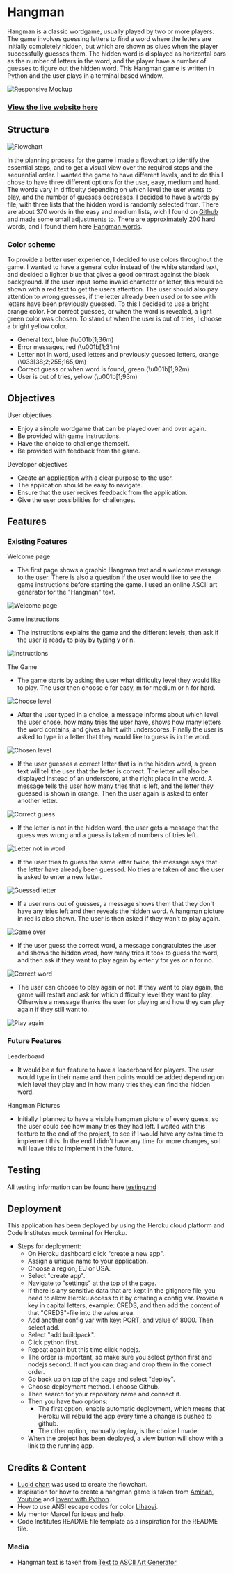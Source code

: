 # Hangman

Hangman is a classic wordgame, usually played by two or more players. The game involves guessing letters to find a word where the letters are initially completely hidden, but which are shown as clues when the player successfully guesses them.
The hidden word is displayed as horizontal bars as the number of letters in the word, and the player have a number of guesses to figure out the hidden word. 
This Hangman game is written in Python and the user plays in a terminal based window.

![Responsive Mockup](docs/README-images/amiresponsive.png)

### [View the live website here](https://mooller-hangman.herokuapp.com/)

## Structure

![Flowchart](/docs/README-images/flowchart.PNG)

In the planning process for the game I made a flowchart to identify the essential steps, and to get a visual view over the required steps and the sequential order. I wanted the game to have different levels, and to do this I chose to have three different options for the user, easy, medium and hard. The words vary in difficulty depending on which level the user wants to play, and the number of guesses decreases. I decided to have a words.py file, with three lists that the hidden word is randomly selected from. There are about 370 words in the easy and medium lists, wich I found on [Github](https://github.com/Xethron/Hangman/blob/master/words.txt) and made some small adjustments to. There are approximately 200 hard words, and I found them here [Hangman words](https://www.hangmanwords.com/words).

### Color scheme

To provide a better user experience, I decided to use colors throughout the game. I wanted to have a general color instead of the white standard text, and decided a lighter blue that gives a good contrast against the black background. If the user input some invalid character or letter, this would be shown with a red text to get the users attention. The user should also pay attention to wrong guesses, if the letter already been used or to see with letters have been previously guessed. To this I decided to use a bright orange color. For correct guesses, or when the word is revealed, a light green color was chosen. To stand ut when the user is out of tries, I choose a bright yellow color.

 - General text, blue (\u001b[1;36m)
 - Error messages, red (\u001b[1;31m)
 - Letter not in word, used letters and previously guessed letters, orange (\033[38;2;255;165;0m)
 - Correct guess or when word is found, green (\u001b[1;92m)
 - User is out of tries, yellow (\u001b[1;93m)

## Objectives

User objectives
- Enjoy a simple wordgame that can be played over and over again.
- Be provided with game instructions.
- Have the choice to challenge themself.
- Be provided with feedback from the game.

Developer objectives
- Create an application with a clear purpose to the user.
- The application should be easy to navigate.
- Ensure that the user recives feedback from the application.
- Give the user possibilities for challenges.

## Features

### Existing Features

Welcome page 
- The first page shows a graphic Hangman text and a welcome message to the user. There is also a question if the user would like to see the game instructions before starting the game. I used an online ASCII art generator for the "Hangman" text. 

![Welcome page](/docs/README-images/start.PNG)

Game instructions
- The instructions explains the game and the different levels, then ask if the user is ready to play by typing y or n. 

![Instructions](/docs/README-images/intructions.PNG)

The Game
- The game starts by asking the user what difficulty level they would like to play. The user then choose e for easy, m for medium or h for hard. 

![Choose level](/docs/README-images/startscreen-n.PNG)

- After the user typed in a choice, a message informs about which level the user chose, how many tries the user have, shows how many letters the word contains, and gives a hint with underscores. 
Finally the user is asked to type in a letter that they would like to guess is in the word.

![Chosen level](/docs/README-images/easy-choice.PNG)

- If the user guesses a correct letter that is in the hidden word, a green text will tell the user that the letter is correct. The letter will also be displayed instead of an underscore, at the right place in the word. A message tells the user how many tries that is left, and the letter they guessed is shown in orange. Then the user again is asked to enter another letter.

![Correct guess](/docs/README-images/guess-correct.PNG)

- If the letter is not in the hidden word, the user gets a message that the guess was wrong and a guess is taken of numbers of tries left. 

![Letter not in word](/docs/README-images/not-in-word.PNG)

- If the user tries to guess the same letter twice, the message says that the letter have already been guessed. No tries are taken of and the user is asked to enter a new letter. 

![Guessed letter](/docs/README-images/dubbel-guess.PNG)

- If a user runs out of guesses, a message shows them that they don't have any tries left and then reveals the hidden word. A hangman picture in red is also shown. The user is then asked if they wan't to play again. 

![Game over](/docs/README-images/game-over.PNG)

- If the user guess the correct word, a message congratulates the user and shows the hidden word, how many tries it took to guess the word, and then ask if they want to play again by enter y for yes or n for no. 

![Correct word](/docs/README-images/correct-word.PNG)

- The user can choose to play again or not. If they want to play again, the game will restart and ask for which difficulty level they want to play. Otherwise a message thanks the user for playing and how they can play again if they still want to. 

![Play again](/docs/README-images/play-again-no.PNG)

### Future Features

Leaderboard
- It would be a fun feature to have a leaderboard for players. The user would type in their name and then points would be added depending on wich level they play and in how many tries they can find the hidden word. 

Hangman Pictures
- Initially I planned to have a visible hangman picture of every guess, so the user could see how many tries they had left. I waited with this feature to the end of the project, to see if I would have any extra time to implement this. In the end I didn't have any time for more changes, so I will leave this to implement in the future.   

## Testing

All testing information can be found here [testing.md](https://github.com/moolleer/hangman/blob/main/docs/testing.md)

## Deployment

This application has been deployed by using the Heroku cloud platform and Code Institutes mock terminal for Heroku.
- Steps for deployment:
  - On Heroku dashboard click "create a new app".
  - Assign a unique name to your application. 
  - Choose a region, EU or USA.
  - Select "create app".
  - Navigate to "settings" at the top of the page.
  - If there is any sensitive data that are kept in the gitignore file, you need to allow Heroku access to it by creating a config var. Provide a key in capital letters, example: CREDS, and then add the content of that "CREDS"-file into the value area. 
  - Add another config var with key: PORT, and value of 8000. Then select add.
  - Select "add buildpack".
  - Click python first.
  - Repeat again but this time click nodejs.
  - The order is important, so make sure you select python first and nodejs second. If not you can drag and drop them in the correct order. 
  - Go back up on top of the page and select "deploy". 
  - Choose deployment method. I choose Github. 
  - Then search for your repository name and connect it.    
  - Then you have two options:
     - The first option, enable automatic deployment, which means that Heroku will rebuild the app every time a change is pushed to github.
     - The other option, manually deploy, is the choice I made. 
  - When the project has been deployed, a view button will show with a link to the running app. 

## Credits & Content

- [Lucid chart](https://www.lucidchart.com/pages/) was used to create the flowchart.
- Inspiration for how to create a hangman game is taken from [Aminah](https://mardiyyah.medium.com/a-simple-hangman-learnpythonthroughprojects-series-10-fedda58741b), [Youtube](https://www.youtube.com/watch?v=cJJTnI22IF8) and [Invent with Python](https://inventwithpython.com/invent4thed/chapter8.html).
- How to use ANSI escape codes for color [Lihaoyi](https://www.lihaoyi.com/post/BuildyourownCommandLinewithANSIescapecodes.html).
- My mentor Marcel for ideas and help. 
- Code Institutes README file template as a inspiration for the README file.



### Media

- Hangman text is taken from [Text to ASCII Art Generator](http://patorjk.com/software/taag/#p=testall&f=Star%20Wars&t=Hangman)